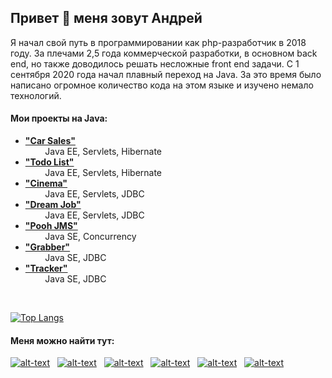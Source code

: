 ## Привет 👋 меня зовут Андрей
<p>Я начал свой путь в программировании как php-разработчик в 2018 году. За плечами 2,5 года коммерческой разработки, в основном back end, но также доводилось решать несложные front end задачи. С 1 сентября 2020 года начал плавный переход на Java. За это время было написано огромное количество кода на этом языке и изучено немало технологий.</p>
<h4>Мои проекты на Java:</h4>
<ul>
  <li>
    <strong><a href="https://github.com/ReyBos/job4j_cars">"Car Sales"</a></strong><br>
    &nbsp;&nbsp;&nbsp;&nbsp;&nbsp;&nbsp;&nbsp;&nbsp;Java EE, Servlets, Hibernate
  </li>
  <li>
    <strong><a href="https://github.com/ReyBos/job4j_todo">"Todo List"</a></strong><br>
    &nbsp;&nbsp;&nbsp;&nbsp;&nbsp;&nbsp;&nbsp;&nbsp;Java EE, Servlets, Hibernate
  </li>
  <li>
    <strong><a href="https://github.com/ReyBos/job4j_cinema">"Cinema"</a></strong><br>
    &nbsp;&nbsp;&nbsp;&nbsp;&nbsp;&nbsp;&nbsp;&nbsp;Java EE, Servlets, JDBC
  </li>
  <li>
    <strong><a href="https://github.com/ReyBos/job4j_dreamjob">"Dream Job"</a></strong><br>
    &nbsp;&nbsp;&nbsp;&nbsp;&nbsp;&nbsp;&nbsp;&nbsp;Java EE, Servlets, JDBC
  </li>
  <li>
    <strong><a href="https://github.com/ReyBos/job4j_pooh">"Pooh JMS"</a></strong><br>
    &nbsp;&nbsp;&nbsp;&nbsp;&nbsp;&nbsp;&nbsp;&nbsp;Java SE, Concurrency
  </li>
  <li>
    <strong><a href="https://github.com/ReyBos/job4j_grabber">"Grabber"</a></strong><br>
    &nbsp;&nbsp;&nbsp;&nbsp;&nbsp;&nbsp;&nbsp;&nbsp;Java SE, JDBC
  </li>
  <li>
    <strong><a href="https://github.com/ReyBos/job4j_tracker">"Tracker"</a></strong><br>
    &nbsp;&nbsp;&nbsp;&nbsp;&nbsp;&nbsp;&nbsp;&nbsp;Java SE, JDBC
  </li>
  <!-- <li><strong><a href=""></a></strong></li> -->
</ul>

<br>

[![Top Langs](https://github-readme-stats.vercel.app/api/top-langs/?username=reybos&hide=css&layout=compact)](https://github.com/anuraghazra/github-readme-stats)

<h4>Меня можно найти тут:</h4>

[![alt-text](https://img.shields.io/badge/-linkedin-283e4a?style=flat&logo=linkedin&logoColor=white)](https://www.linkedin.com/in/reybos/)&nbsp;&nbsp;
[![alt-text](https://img.shields.io/badge/-LeetCode-FFA116?style=flat&logo=LeetCode&logoColor=black)](https://leetcode.com/reybos/)&nbsp;&nbsp;
[![alt-text](https://img.shields.io/badge/-telegram-grey?style=flat&logo=telegram&logoColor=white)](https://t.me/reybos)&nbsp;&nbsp;
[![alt-text](https://img.shields.io/badge/@%20email-005FED?style=flat&logo=mail&logoColor=white)](mailto:andreybosiy@yandex.ru)&nbsp;&nbsp;
[![alt-text](https://img.shields.io/badge/-ВКонтакте-blue?style=flat&logo=vk&logoColor=white  "vk.com")](https://vk.com/reybos)&nbsp;&nbsp;
[![alt-text](https://img.shields.io/badge/-instagram-E4405F?style=flat&logo=instagram&logoColor=white)](https://www.instagram.com/andreybossiy)&nbsp;&nbsp;
